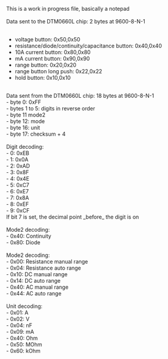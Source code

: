 This is a work in progress file, basically a notepad <br />
 <br />
Data sent to the DTM0660L chip: 2 bytes at 9600-8-N-1 <br />
<br />
- voltage button: 0x50,0x50 <br />
- resistance/diode/continuity/capacitance button: 0x40,0x40 <br />
- 10A current button: 0x80,0x80 <br />
- mA current button: 0x90,0x90 <br />
- range button: 0x20,0x20 <br />
- range button long push: 0x22,0x22 <br />
- hold button: 0x10,0x10 <br />
 <br />
Data sent from the DTM0660L chip: 18 bytes at 9600-8-N-1<br />
- byte 0: 0xFF <br />
- bytes 1 to 5: digits in reverse order <br />
- byte 11 mode2 <br />
- byte 12: mode <br />
- byte 16: unit <br />
- byte 17: checksum + 4 <br />
 <br />
Digit decoding: <br />
- 0: 0xEB <br />
- 1: 0x0A <br />
- 2: 0xAD <br />
- 3: 0x8F <br />
- 4: 0x4E <br />
- 5: 0xC7 <br />
- 6: 0xE7 <br />
- 7: 0x8A <br />
- 8: 0xEF <br />
- 9: 0xCF <br />
If bit 7 is set, the decimal point _before_ the digit is on <br />
 <br />
Mode2 decoding: <br />
- 0x40: Continuity <br />
- 0x80: Diode <br />
 <br />
Mode2 decoding: <br />
- 0x00: Resistance manual range <br />
- 0x04: Resistance auto range <br />
- 0x10: DC manual range <br />
- 0x14: DC auto range <br />
- 0x40: AC manual range <br />
- 0x44: AC auto range <br />
 <br />
Unit decoding: <br />
- 0x01: A <br />
- 0x02: V <br />
- 0x04: nF <br />
- 0x09: mA <br />
- 0x40: Ohm <br />
- 0x50: MOhm <br />
- 0x60: kOhm <br />
